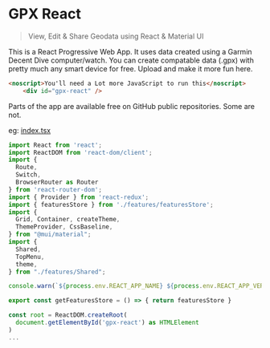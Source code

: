 # GPX React

> View, Edit & Share Geodata using React & Material UI

This is a React Progressive Web App. It uses data created using a Garmin Decent Dive computer/watch. You can create compatable data (.gpx) with pretty much any smart device for free. Upload and make it more fun here.

```html
<noscript>You'll need a Lot more JavaScript to run this</noscript>
    <div id="gpx-react" />
```

Parts of the app are available free on GitHub public repositories. Some are not.

eg: [index.tsx](https://github.com/listingslab-software/gpx-react/blob/master/src/index.tsx)

```javascript
import React from 'react';
import ReactDOM from 'react-dom/client';
import { 
  Route, 
  Switch, 
  BrowserRouter as Router 
} from 'react-router-dom';
import { Provider } from 'react-redux';
import { featuresStore } from './features/featuresStore';
import { 
  Grid, Container, createTheme, 
  ThemeProvider, CssBaseline,
} from "@mui/material";
import { 
  Shared,
  TopMenu,
  theme,
} from "./features/Shared";

console.warn(`${process.env.REACT_APP_NAME} ${process.env.REACT_APP_VERSION}`);

export const getFeaturesStore = () => { return featuresStore }

const root = ReactDOM.createRoot(
  document.getElementById('gpx-react') as HTMLElement
)
...
```
